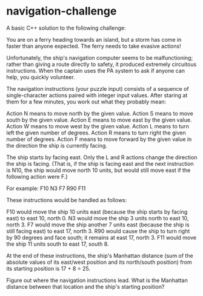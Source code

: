 # navigation-challenge

A basic C++ solution to the following challenge:

You are on a ferry heading towards an island, but a storm has come in faster than anyone expected. The ferry needs to take evasive actions!

Unfortunately, the ship's navigation computer seems to be malfunctioning; rather than giving a route directly to safety, it produced
extremely circuitous instructions. When the captain uses the PA system to ask if anyone can help, you quickly volunteer.

The navigation instructions (your puzzle input) consists of a sequence of single-character actions paired with integer input values.
After staring at them for a few minutes, you work out what they probably mean:

Action N means to move north by the given value.
Action S means to move south by the given value.
Action E means to move east by the given value.
Action W means to move west by the given value.
Action L means to turn left the given number of degrees.
Action R means to turn right the given number of degrees.
Action F means to move forward by the given value in the direction the ship is currently facing.

The ship starts by facing east. Only the L and R actions change the direction the ship is facing. (That is, if the ship is facing east and
the next instruction is N10, the ship would move north 10 units, but would still move east if the following action were F.)

For example:
F10
N3
F7
R90
F11

These instructions would be handled as follows:

F10 would move the ship 10 units east (because the ship starts by facing east) to east 10, north 0.
N3 would move the ship 3 units north to east 10, north 3.
F7 would move the ship another 7 units east (because the ship is still facing east) to east 17, north 3.
R90 would cause the ship to turn right by 90 degrees and face south; it remains at east 17, north 3.
F11 would move the ship 11 units south to east 17, south 8.

At the end of these instructions, the ship's Manhattan distance (sum of the absolute values of its east/west position
and its north/south position) from its starting position is 17 + 8 = 25.

Figure out where the navigation instructions lead. What is the Manhattan distance between that location and the ship's starting position?
